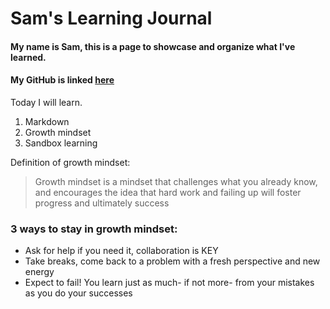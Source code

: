 # Sam's Learning Journal
#### My name is Sam, this is a page to showcase and organize what I've learned.  
#### My GitHub is linked [here](https://github.com/sam-thurman) 

Today I will learn.
1. Markdown
1. Growth mindset
1. Sandbox learning

Definition of growth mindset:
> Growth mindset is a mindset that challenges what you already know, and encourages the idea that hard work and failing up will foster progress and ultimately success

### 3 ways to stay in growth mindset:
- Ask for help if you need it, collaboration is KEY
- Take breaks, come back to a problem with a fresh perspective and new energy
- Expect to fail! You learn just as much- if not more- from your mistakes as you do your successes
